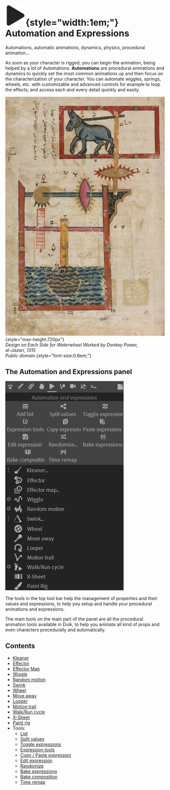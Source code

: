 # ![](../../img/duik/icons/automation.svg){style="width:1em;"} Automation and Expressions

Automations, automatic animations, dynamics, physics, procedural animation...

As soon as your character is rigged, you can begin the animation, being helped by a lot of Automations. **Automations** are procedural animations and dynamics to quickly set the most common animations up and then focus on the characterization of your character. You can automate wiggles, springs, wheels, etc. with customizable and advanced controls for example to loop the effects, and access each and every detail quickly and easily.

![](../../img/illustration/Design_on_Each_Side_for_Waterwheel_Worked_by_Donkey_Power_Folio_from_a_Book_of_the_Knowledge_of_Ingenious_Mechanical_Devices_by_al-Jazari_MET_DT221792.jpg){style="max-height:720px"}  
*Design on Each Side for Waterwheel Worked by Donkey Power,  
al-Jazari, 1315   
Public domain.*{style="font-size:0.8em;"}

## The Automation and Expressions panel

![](../../img/duik/automation/panel.png)

The tools in the top tool bar help the management of properties and their values and expressions, to help you setup and handle your procedural animations and expressions.

The main tools on the main part of the panel are all the procedural animation tools available in Duik, to help you animate all kind of props and even characters procedurally and automatically.

## Contents

- [Kleaner](kleaner.md)
- [Effector](effector.md)
- [Effector Map](effector-map.md)
- [Wiggle](wiggle.md)
- [Random motion](random-motion.md)
- [Swink](swink.md)
- [Wheel](wheel.md)
- [Move away](move-away.md)
- [Looper](looper.md)
- [Motion trail](motion-trail.md)
- [Walk/Run cycle](walk-run.md)
- [X-Sheet](x-sheet.md)
- [Paint rig](paint-rig.md)
- Tools:  
    - [List](tools/list.md)
    - [Split values](tools/split.md)
    - [Toggle expressions](tools/remove-expressions.md)
    - [Expression tools](tools/expressions-tools.md)
    - [Copy / Paste expression](tools/copy.md)
    - [Edit expression](tools/edit.md)
    - [Randomize](tools/randomize.md)
    - [Bake expressions](tools/bake.md)
    - [Bake composition](tools/bake-comp.md)
    - [Time remap](tools/time-remap.md)
